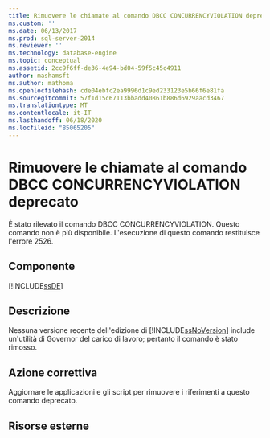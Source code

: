 ```yaml
---
title: Rimuovere le chiamate al comando DBCC CONCURRENCYVIOLATION deprecato | Microsoft Docs
ms.custom: ''
ms.date: 06/13/2017
ms.prod: sql-server-2014
ms.reviewer: ''
ms.technology: database-engine
ms.topic: conceptual
ms.assetid: 2cc9f6ff-de36-4e94-bd04-59f5c45c4911
author: mashamsft
ms.author: mathoma
ms.openlocfilehash: cde04ebfc2ea9996d1c9ed233123e5b66f6e81fa
ms.sourcegitcommit: 57f1d15c67113bbadd40861b886d6929aacd3467
ms.translationtype: MT
ms.contentlocale: it-IT
ms.lasthandoff: 06/18/2020
ms.locfileid: "85065205"
---
```

# <a name="remove-calls-to-the-deprecated-dbcc-concurrencyviolation-command"></a>Rimuovere le chiamate al comando DBCC CONCURRENCYVIOLATION deprecato
  È stato rilevato il comando DBCC CONCURRENCYVIOLATION. Questo comando non è più disponibile. L'esecuzione di questo comando restituisce l'errore 2526.  
  
## <a name="component"></a>Componente  
 [!INCLUDE[ssDE](../../includes/ssde-md.md)]  
  
## <a name="description"></a>Descrizione  
 Nessuna versione recente dell'edizione di [!INCLUDE[ssNoVersion](../../includes/ssnoversion-md.md)] include un'utilità di Governor del carico di lavoro; pertanto il comando è stato rimosso.  
  
## <a name="corrective-action"></a>Azione correttiva  
 Aggiornare le applicazioni e gli script per rimuovere i riferimenti a questo comando deprecato.  
  
## <a name="external-resources"></a>Risorse esterne  
  
